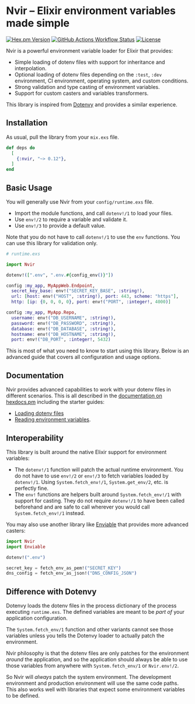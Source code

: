 # Nvir – Elixir environment variables made simple

[![Hex.pm Version](https://img.shields.io/hexpm/v/nvir?color=4e2a8e)](https://hex.pm/packages/nvir)
[![GitHub Actions Workflow Status](https://img.shields.io/github/actions/workflow/status/lud/nvir/elixir.yaml?label=CI)](https://github.com/lud/nvir/actions/workflows/elixir.yaml)
[![License](https://img.shields.io/hexpm/l/nvir.svg)](https://hex.pm/packages/nvir)

Nvir is a powerful environment variable loader for Elixir that provides:

* Simple loading of dotenv files with support for inheritance and interpolation.
* Optional loading of dotenv files depending on the `:test`, `:dev` environment, CI environment, operating system, and custom conditions.
* Strong validation and type casting of environment variables.
* Support for custom casters and variables transformers.

This library is inspired from
[Dotenvy](https://github.com/fireproofsocks/dotenvy) and provides a similar
experience.


## Installation

As usual, pull the library from your `mix.exs` file.

```elixir
def deps do
  [
    {:nvir, "~> 0.12"},
  ]
end
```


## Basic Usage

You will generally use Nvir from your `config/runtime.exs` file.

* Import the module functions, and call `dotenv!/1` to load your files.
* Use `env!/2` to require a variable and validate it.
* Use `env!/3` to provide a default value.

Note that you do not have to call `dotenv!/1` to use the `env` functions. You can
use this library for validation only.

```elixir
# runtime.exs

import Nvir

dotenv!([".env", ".env.#{config_env()}"])

config :my_app, MyAppWeb.Endpoint,
  secret_key_base: env!("SECRET_KEY_BASE", :string!),
  url: [host: env!("HOST", :string!), port: 443, scheme: "https"],
  http: [ip: {0, 0, 0, 0}, port: env!("PORT", :integer!, 4000)]

config :my_app, MyApp.Repo,
  username: env!("DB_USERNAME", :string!),
  password: env!("DB_PASSWORD", :string!),
  database: env!("DB_DATABASE", :string!),
  hostname: env!("DB_HOSTNAME", :string!),
  port: env!("DB_PORT", :integer!, 5432)
```

This is most of what you need to know to start using this library. Below is an
advanced guide that covers all configuration and usage options.


## Documentation

Nvir provides advanced capabilities to work with your dotenv files in different
scenarios. This is all described in the [documentation on
hexdocs.pm](https://hexdocs.pm/nvir/readme.html) including the starter guides:

* [Loading dotenv files](https://hexdocs.pm/nvir/loading-files.html)
* [Reading environment variables](https://hexdocs.pm/nvir/the-env-functions.html).


## Interoperability

This library is built around the native Elixir support for environment variables:

* The `dotenv!/1` function will patch the actual runtime environment. You do not
  have to use `env!/2` or `env!/3` to fetch variables loaded by `dotenv!/1`.
  Using `System.fetch_env!/1`, `System.get_env/2`, etc. is perfectly fine.
* The `env!` functions are helpers built around `System.fetch_env!/1` with
  support for casting. They do not require `dotenv!/1` to have been called
  beforehand and are safe to call wherever you would call `System.fetch_env!/1`
  instead.

You may also use another library like
[Enviable](https://github.com/halostatue/enviable) that provides more advanced
casters:

```elixir
import Nvir
import Enviable

dotenv!(".env")

secret_key = fetch_env_as_pem!("SECRET_KEY")
dns_config = fetch_env_as_json!("DNS_CONFIG_JSON")
```


## Difference with Dotenvy

Dotenvy loads the dotenv files in the process dictionary of the process
executing `runtime.exs`. The defined variables are meant to be _part of_ your
application configuration.

The `System.fetch_env/1` function and other variants
cannot see those variables unless you tells the Dotenvy loader to actually patch
the environment.

Nvir philosophy is that the dotenv files are only patches for the environment
_around_ the application, and so the application should always be able to use
those variables from anywhere with `System.fetch_env/1` or `Nvir.env!/2`.

So Nvir will _always_ patch the system environment. The development environment
and production environment will use the same code paths. This also works well
with libraries that expect some environment variables to be defined.